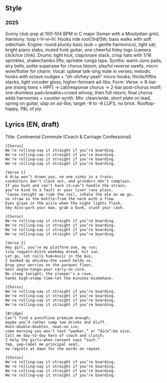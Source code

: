 
## Style


### 2025
Sunny club-pop at 100–104 BPM in C major (Ionian with a Mixolydian grin).
Harmony: loop I–V–vi–IV. Hooks ride root/3rd/5th; bass walks with soft sidechain.
Engine: round plucky bass (sub + gentle harmonics), light sat; bright piano stabs, muted funk guitar; one cheerful foley logo (camera click/ice clink).
Drums: tight kick, clap/snare stack, crisp hats with 1/16 sprinkles, shaker/tambo lifts; sprinkle conga taps.
Synths: warm Juno pads, airy bells, polite supersaw for chorus bloom; playful reverse swells, micro wow/flutter for charm.
Vocal: upbeat talk-sing male in verses; melodic hooks with octave nudges + “oh-oh/hey-yeah” micro-hooks; thirds/fifths stacks, light vocoder gloss, higher-formant ad-libs.
Form: Verse → 8-bar pre (rising toms + HPF) → call/response chorus → 2-bar post-chorus motif; one drumless pad+breaths+crowd whoop, then full return; final chorus adds harmonies + counter-synth.
Mix: clean/wide, short plate on lead, spring on guitar, slap on ad-libs; target -9 to -8 LUFS, no brick.
Rooftop-happy, P&L of joy.


## Lyrics (EN, draft)
Title: Continental Commute (Coach & Carriage Confessional)
```
[Chorus]
We're rolling—say it straight if you’re boarding.
We're rolling—say it straight if you’re boarding.
We're rolling—say it straight if you’re boarding.
We're rolling—say it straight if you’re boarding.

[Verse 1]
A drip won’t drown you, no one sinks in a train;
conductors don’t clock out, and grinders don’t complain.
If you hush and can’t hack it—can’t handle the strain,
you’re kind to a fault or your liver runs plain.
’Cause tonight we ride the rail, inhale the ale as we go,
no straw in the bottle—from the neck with a flow.
Eyes glaze in the aisle when the night lights flash,
hey miss—park your man, grab a bunk, stash your cash.

[Chorus]
We're rolling—say it straight if you’re boarding.
We're rolling—say it straight if you’re boarding.
We're rolling—say it straight if you’re boarding.
We're rolling—say it straight if you’re boarding.

[Verse 2]
Hey girl, you’re my platform one, my run;
tiny request—ditch weekday dread, hit sun.
Let go, let rails hum—music in the bus;
I banked my whiskey—the coach holds us.
Drop your worries on the parquet floor,
best angle—tango—your carry-on core.
No sleep tonight; the sleeper’s a rave,
hands high—stamp time—let the minutes misbehave.

[Chorus]
We're rolling—say it straight if you’re boarding.
We're rolling—say it straight if you’re boarding.
We're rolling—say it straight if you’re boarding.
We're rolling—say it straight if you’re boarding.

[Bridge]
Can’t find a punchline premium enough;
maybe you’d rather comp two drinks and bluff.
Host—double-doubles, neat—no ice;
come morning you won’t text “wanker,” or “dick”—be nice.
Call me day-to-day hero of coach and clutch;
I help the girls—when consent says “such.”
Yep, yep—label me principal seat;
no regrets at dawn for the words on repeat. 

[Chorus]
We're rolling—say it straight if you’re boarding.
We're rolling—say it straight if you’re boarding.
We're rolling—say it straight if you’re boarding.
We're rolling—say it straight if you’re boarding.
```
